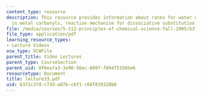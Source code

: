 ```yaml
---
content_type: resource
description: This resource provides information about rates for water exchange, substitution
  in metal carbonyls, reaction mechanism for dissociative substitution, and Rate Law.
file: /media/courses/5-112-principles-of-chemical-science-fall-2005/b372c37dc73da07bc6f1c68f839328b0_lecture33.pdf
file_type: application/pdf
learning_resource_types:
- Lecture Videos
ocw_type: OCWFile
parent_title: Video Lectures
parent_type: CourseSection
parent_uid: 0f6eafa3-3e90-56ec-6097-f69475356be6
resourcetype: Document
title: lecture33.pdf
uid: b372c37d-c73d-a07b-c6f1-c68f839328b0
---
```

